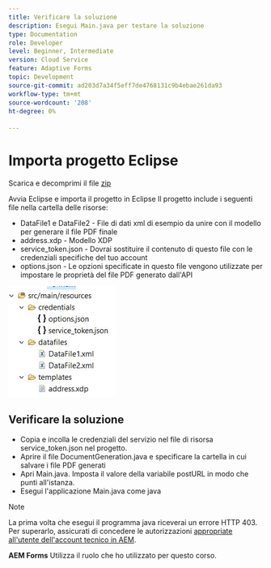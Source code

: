 ```yaml
---
title: Verificare la soluzione
description: Esegui Main.java per testare la soluzione
type: Documentation
role: Developer
level: Beginner, Intermediate
version: Cloud Service
feature: Adaptive Forms
topic: Development
source-git-commit: ad203d7a34f5eff7de4768131c9b4ebae261da93
workflow-type: tm+mt
source-wordcount: '208'
ht-degree: 0%

---
```



# Importa progetto Eclipse

Scarica e decomprimi il file [zip](./assets/aem-forms-doc-gen.zip)

Avvia Eclipse e importa il progetto in Eclipse
Il progetto include i seguenti file nella cartella delle risorse:

* DataFile1 e DataFile2 - File di dati xml di esempio da unire con il modello per generare il file PDF finale
* address.xdp - Modello XDP
* service_token.json - Dovrai sostituire il contenuto di questo file con le credenziali specifiche del tuo account
* options.json - Le opzioni specificate in questo file vengono utilizzate per impostare le proprietà del file PDF generato dall&#39;API

![file di risorse](./assets/resource-files.JPG)

## Verificare la soluzione

* Copia e incolla le credenziali del servizio nel file di risorsa service_token.json nel progetto.
* Aprire il file DocumentGeneration.java e specificare la cartella in cui salvare i file PDF generati
* Apri Main.java. Imposta il valore della variabile postURL in modo che punti all&#39;istanza.
* Esegui l&#39;applicazione Main.java come java

>[!NOTE]
> La prima volta che esegui il programma java riceverai un errore HTTP 403. Per superarlo, assicurati di concedere le autorizzazioni [appropriate all&#39;utente dell&#39;account tecnico in AEM](https://experienceleague.adobe.com/docs/experience-manager-learn/getting-started-with-aem-headless/authentication/service-credentials.html?lang=en#configure-access-in-aem).

**AEM Forms** Utilizza il ruolo che ho utilizzato per questo corso.

